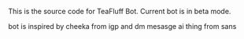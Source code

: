 This is the source code for TeaFluff Bot. Current bot is in beta mode.


bot is inspired by cheeka from igp and dm mesasge ai thing from sans

